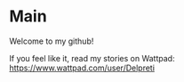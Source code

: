 # Main
Welcome to my github!

If you feel like it, read my stories on Wattpad: https://www.wattpad.com/user/Delpreti
